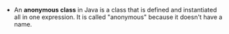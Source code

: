 - An **anonymous class** in Java is a class that is defined and instantiated all in one expression. It is called "anonymous" because it doesn't have a name.